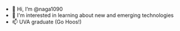 - 👋 Hi, I’m @naga1090
- 👀 I'm interested in learning about new and emerging technologies
- 📫 UVA graduate (Go Hoos!)

<!---
naga1090/naga1090 is a ✨ special ✨ repository because its `README.md` (this file) appears on your GitHub profile.
You can click the Preview link to take a look at your changes.
--->
